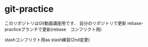 # git-practice
このリポジトリはGit動画講座用です．
自分のリポジトリで更新
rebase-practiceブランチで更新(rebase　コンフリクト用)

stashコンフリクト用aa
stash練習(2nd変更)